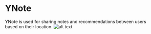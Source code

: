 # YNote
YNote is used for sharing notes and recommendations between users based on their location. 
![alt text](https://firebasestorage.googleapis.com/v0/b/ynote-d6785.appspot.com/o/YNote_Screensjpeg.jpeg?alt=media&token=526d7b72-45d3-4087-a6af-12b0326c24f8)
